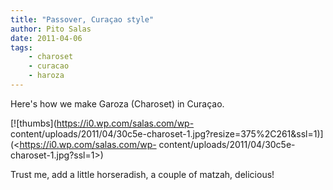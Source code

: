 ```yaml
---
title: "Passover, Curaçao style"
author: Pito Salas
date: 2011-04-06
tags:
    - charoset
    - curacao
    - haroza
---
```




Here's how we make Garoza (Charoset) in Curaçao.

[![thumbs](https://i0.wp.com/salas.com/wp-
content/uploads/2011/04/30c5e-charoset-1.jpg?resize=375%2C261&ssl=1)](<https://i0.wp.com/salas.com/wp-
content/uploads/2011/04/30c5e-charoset-1.jpg?ssl=1>)

Trust me, add a little horseradish, a couple of matzah, delicious!


